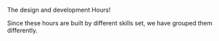 The design and development Hours!

Since these hours are built by different skills set, we have grouped them differently.